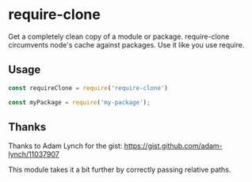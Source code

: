 # require-clone

Get a completely clean copy of a module or package. require-clone circumvents node's cache against packages. Use it like you use require.

## Usage

```javascript
const requireClone = require('require-clone')

const myPackage = require('my-package');
```

## Thanks

Thanks to Adam Lynch for the gist: https://gist.github.com/adam-lynch/11037907

This module takes it a bit further by correctly passing relative paths.
